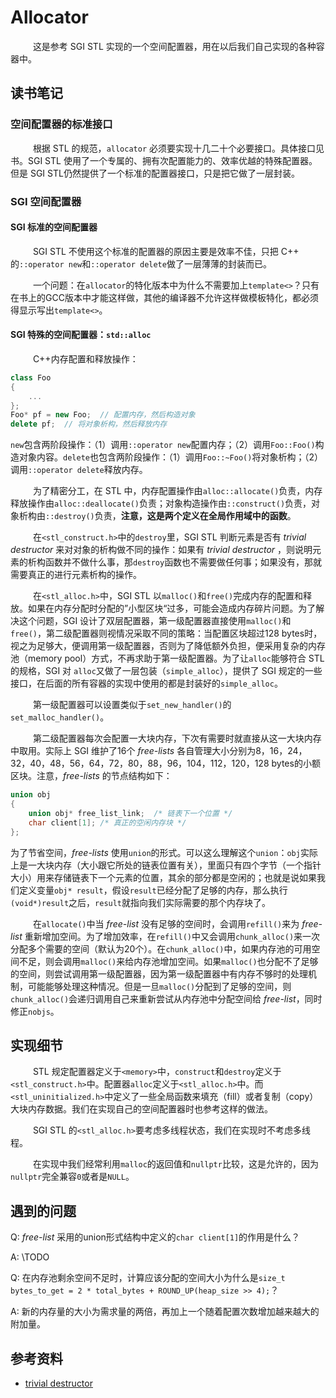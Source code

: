 # Allocator

&emsp; &emsp; 这是参考 SGI STL 实现的一个空间配置器，用在以后我们自己实现的各种容器中。

## 读书笔记
### 空间配置器的标准接口

​&emsp; &emsp; 根据 STL 的规范，`allocator` 必须要实现十几二十个必要接口。具体接口见书。SGI STL 使用了一个专属的、拥有次配置能力的、效率优越的特殊配置器。但是 SGI STL仍然提供了一个标准的配置器接口，只是把它做了一层封装。

### SGI 空间配置器

#### SGI 标准的空间配置器

​&emsp; &emsp; SGI STL 不使用这个标准的配置器的原因主要是效率不佳，只把 C++ 的`::operator new`和`::operator delete`做了一层薄薄的封装而已。

&emsp; &emsp; 一个问题：在`allocator`的特化版本中为什么不需要加上`template<>`？只有在书上的GCC版本中才能这样做，其他的编译器不允许这样做模板特化，都必须得显示写出`template<>`。

#### SGI 特殊的空间配置器：`std::alloc`

​&emsp; &emsp; C++内存配置和释放操作：

```c++
class Foo
{
    ...
};
Foo* pf = new Foo;	// 配置内存，然后构造对象
delete pf;	// 将对象析构，然后释放内存
```

`new`包含两阶段操作：（1）调用`::operator new`配置内存；（2）调用`Foo::Foo()`构造对象内容。`delete`也包含两阶段操作：（1）调用`Foo::~Foo()`将对象析构；（2）调用`::operator delete`释放内存。

​&emsp; &emsp; 为了精密分工，在 STL 中，内存配置操作由`alloc::allocate()`负责，内存释放操作由`alloc::deallocate()`负责；对象构造操作由`::construct()`负责，对象析构由`::destroy()`负责，**注意，这是两个定义在全局作用域中的函数**。

​&emsp; &emsp; 在`<stl_construct.h>`中的`destroy`里，SGI STL 判断元素是否有 *trivial destructor* 来对对象的析构做不同的操作：如果有 *trivial destructor* ，则说明元素的析构函数并不做什么事，那`destroy`函数也不需要做任何事；如果没有，那就需要真正的进行元素析构的操作。

&emsp; &emsp; 在`<stl_alloc.h>`中，SGI STL 以`malloc()`和`free()`完成内存的配置和释放。如果在内存分配时分配的”小型区块“过多，可能会造成内存碎片问题。为了解决这个问题，SGI 设计了双层配置器，第一级配置器直接使用`malloc()`和`free()`，第二级配置器则视情况采取不同的策略：当配置区块超过128 bytes时，视之为足够大，便调用第一级配置器，否则为了降低额外负担，便采用复杂的内存池（memory pool）方式，不再求助于第一级配置器。为了让`alloc`能够符合 STL 的规格，SGI 对 `alloc`又做了一层包装（`simple_alloc`），提供了 SGI 规定的一些接口，在后面的所有容器的实现中使用的都是封装好的`simple_alloc`。

​&emsp; &emsp; 第一级配置器可以设置类似于`set_new_handler()`的`set_malloc_handler()`。

​&emsp; &emsp; 第二级配置器每次会配置一大块内存，下次有需要时就直接从这一大块内存中取用。实际上 SGI 维护了16个 *free-lists* 各自管理大小分别为8，16，24，32，40，48，56，64，72，80，88，96，104，112，120，128 bytes的小额区块。注意，*free-lists* 的节点结构如下：

```c++
union obj
{
    union obj* free_list_link;	/* 链表下一个位置 */
    char client[1];	/* 真正的空闲内存块 */
};
```

为了节省空间，*free-lists* 使用`union`的形式。可以这么理解这个`union`：`obj`实际上是一大块内存（大小跟它所处的链表位置有关），里面只有四个字节（一个指针大小）用来存储链表下一个元素的位置，其余的部分都是空闲的；也就是说如果我们定义变量`obj* result`，假设`result`已经分配了足够的内存，那么执行`(void*)result`之后，`result`就指向我们实际需要的那个内存块了。

​&emsp; &emsp; 在`allocate()`中当 *free-list* 没有足够的空间时，会调用`refill()`来为 *free-list* 重新增加空间。为了增加效率，在`refill()`中又会调用`chunk_alloc()`来一次分配多个需要的空间（默认为20个）。在`chunk_alloc()`中，如果内存池的可用空间不足，则会调用`malloc()`来给内存池增加空间。如果`malloc()`也分配不了足够的空间，则尝试调用第一级配置器，因为第一级配置器中有内存不够时的处理机制，可能能够处理这种情况。但是一旦`malloc()`分配到了足够的空间，则`chunk_alloc()`会递归调用自己来重新尝试从内存池中分配空间给 *free-list*，同时修正`nobjs`。

## 实现细节

​&emsp; &emsp; STL 规定配置器定义于`<memory>`中，`construct`和`destroy`定义于`<stl_construct.h>`中。配置器`alloc`定义于`<stl_alloc.h>`中。而`<stl_uninitialized.h>`中定义了一些全局函数来填充（fill）或者复制（copy）大块内存数据。我们在实现自己的空间配置器时也参考这样的做法。

​&emsp; &emsp; SGI STL 的`<stl_alloc.h>`要考虑多线程状态，我们在实现时不考虑多线程。

​&emsp; &emsp; 在实现中我们经常利用`malloc`的返回值和`nullptr`比较，这是允许的，因为`nullptr`完全兼容`0`或者是`NULL`。

## 遇到的问题
Q: *free-list* 采用的union形式结构中定义的`char client[1]`的作用是什么？

A: \TODO

Q: 在内存池剩余空间不足时，计算应该分配的空间大小为什么是`size_t bytes_to_get = 2 * total_bytes + ROUND_UP(heap_size >> 4);`？

A: 新的内存量的大小为需求量的两倍，再加上一个随着配置次数增加越来越大的附加量。

## 参考资料

* [trivial destructor](https://blog.csdn.net/wudishine/article/details/12307611)